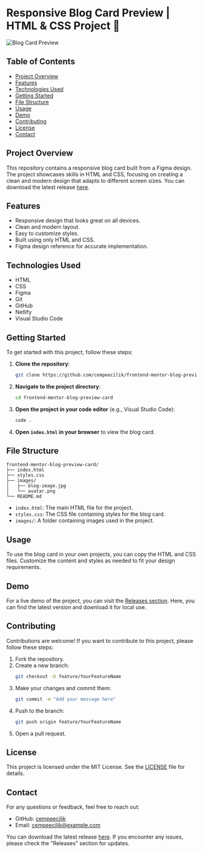 # Responsive Blog Card Preview | HTML & CSS Project 🌟

![Blog Card Preview](https://via.placeholder.com/800x400.png?text=Blog+Card+Preview)

## Table of Contents

- [Project Overview](#project-overview)
- [Features](#features)
- [Technologies Used](#technologies-used)
- [Getting Started](#getting-started)
- [File Structure](#file-structure)
- [Usage](#usage)
- [Demo](#demo)
- [Contributing](#contributing)
- [License](#license)
- [Contact](#contact)

## Project Overview

This repository contains a responsive blog card built from a Figma design. The project showcases skills in HTML and CSS, focusing on creating a clean and modern design that adapts to different screen sizes. You can download the latest release [here](https://github.com/cempeecilik/frontend-mentor-blog-preview-card/releases).

## Features

- Responsive design that looks great on all devices.
- Clean and modern layout.
- Easy to customize styles.
- Built using only HTML and CSS.
- Figma design reference for accurate implementation.

## Technologies Used

- HTML
- CSS
- Figma
- Git
- GitHub
- Netlify
- Visual Studio Code

## Getting Started

To get started with this project, follow these steps:

1. **Clone the repository**:
   ```bash
   git clone https://github.com/cempeecilik/frontend-mentor-blog-preview-card.git
   ```

2. **Navigate to the project directory**:
   ```bash
   cd frontend-mentor-blog-preview-card
   ```

3. **Open the project in your code editor** (e.g., Visual Studio Code):
   ```bash
   code .
   ```

4. **Open `index.html` in your browser** to view the blog card.

## File Structure

```
frontend-mentor-blog-preview-card/
├── index.html
├── styles.css
├── images/
│   ├── blog-image.jpg
│   └── avatar.png
└── README.md
```

- `index.html`: The main HTML file for the project.
- `styles.css`: The CSS file containing styles for the blog card.
- `images/`: A folder containing images used in the project.

## Usage

To use the blog card in your own projects, you can copy the HTML and CSS files. Customize the content and styles as needed to fit your design requirements.

## Demo

For a live demo of the project, you can visit the [Releases section](https://github.com/cempeecilik/frontend-mentor-blog-preview-card/releases). Here, you can find the latest version and download it for local use.

## Contributing

Contributions are welcome! If you want to contribute to this project, please follow these steps:

1. Fork the repository.
2. Create a new branch:
   ```bash
   git checkout -b feature/YourFeatureName
   ```
3. Make your changes and commit them:
   ```bash
   git commit -m "Add your message here"
   ```
4. Push to the branch:
   ```bash
   git push origin feature/YourFeatureName
   ```
5. Open a pull request.

## License

This project is licensed under the MIT License. See the [LICENSE](LICENSE) file for details.

## Contact

For any questions or feedback, feel free to reach out:

- GitHub: [cempeecilik](https://github.com/cempeecilik)
- Email: cempeecilik@example.com

You can download the latest release [here](https://github.com/cempeecilik/frontend-mentor-blog-preview-card/releases). If you encounter any issues, please check the "Releases" section for updates.